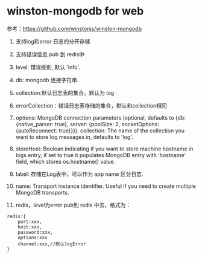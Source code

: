 # winston-mongodb for web

参考：https://github.com/winstonjs/winston-mongodb

1. 支持log和error 日志的分开存储
2. 支持错误信息 pub 到 redis中


1. level: 错误级别, 默认 'info'.
1. db: mongodb 连接字符串.
1. collection:默认日志表的集合，默认为 log
1. errorCollection：错误日志表存储的集合，默认和collection相同
1. options: MongoDB connection parameters (optional, defaults to {db: {native_parser: true}, server: {poolSize: 2, socketOptions: {autoReconnect: true}}}).
collection: The name of the collection you want to store log messages in, defaults to 'log'.
1. storeHost: Boolean indicating if you want to store machine hostname in logs entry, if set to true it populates MongoDB entry with 'hostname' field, which stores os.hostname() value.
1. label: 存储在Log表中，可以作为 app name 区分日志.
1. name: Transport instance identifier. Useful if you need to create multiple MongoDB transports.
1. redis，level为error pub到 redis 中去，格式为：
```
redis:{
    port:xxx,
    host:xxx,
    password:xxx,
    options:xxx
    channel:xxx,//默认logError
}
```
